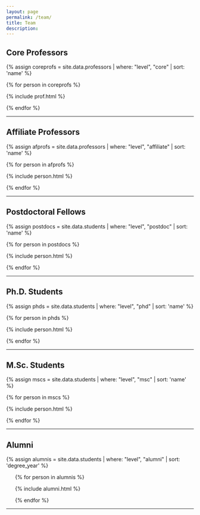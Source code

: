 ```yaml
---
layout: page
permalink: /team/
title: Team
description:
---
```


## Core Professors

{% assign coreprofs = site.data.professors | where: "level", "core" | sort: 'name' %}

<div class="row">

{% for person in coreprofs %}

{% include prof.html %}

{% endfor %}

</div>
<hr>

## Affiliate Professors

{% assign afprofs = site.data.professors | where: "level", "affiliate" | sort: 'name' %}

<div class="row">

{% for person in afprofs %}

{% include person.html %}

{% endfor %}

</div>
<hr>

## Postdoctoral Fellows

{% assign postdocs = site.data.students | where: "level", "postdoc" | sort: 'name' %}

<div class="row">

{% for person in postdocs %}

{% include person.html %}

{% endfor %}

</div>
<hr>

## Ph.D. Students

{% assign phds = site.data.students | where: "level", "phd" | sort: 'name' %}

<div class="row">

{% for person in phds %}

{% include person.html %}

{% endfor %}

</div>
<hr>

## M.Sc. Students

{% assign mscs = site.data.students | where: "level", "msc" | sort: 'name' %}

<div class="row">

{% for person in mscs %}

{% include person.html %}

{% endfor %}

</div>
<hr>

## Alumni

{% assign alumnis = site.data.students | where: "level", "alumni" | sort: 'degree_year'  %}

<div class="row">
<ul>

{% for person in alumnis %}

{% include alumni.html %}

{% endfor %}

</ul>
</div>
<hr>
